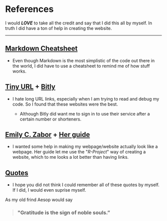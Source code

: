 # References

I would **_LOVE_** to take all the credit and say that I did this all by myself. In truth I did have a ton of help in creating the website.

---

## [Markdown Cheatsheet](https://github.com/adam-p/markdown-here/wiki/Markdown-Cheatsheet)

* Even though Markdown is the most simplistic of the code out there in the world, I did have to use a cheatsheet to remind me of how stuff works.

## [Tiny URL](https://tinyurl.com/) + [Bitly](https://bitly.com/)

* I hate long URL links, especially when I am trying to read and debug my code. So I found that these websites were the best.

  * Although Bitly did want me to sign in to use their service after a certain number or shorteners.

## [Emily C. Zabor](http://www.emilyzabor.com/) + [Her guide](https://www.emilyzabor.com/tutorials/rmarkdown_websites_tutorial.html)

* I wanted some help in making my webpage/website actually look like a webpage. Her guide let me use the "*R-Project*" way of creating a website, which to me looks a lot better than having links. 

## [Quotes](https://www.positivityblog.com/)

* I hope you did not think I could remember all of these quotes by myself. If I did, I would even suprise myself.

As my old frind Aesop would say
>### "Gratitude is the sign of noble souls.” 
